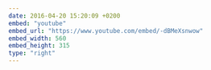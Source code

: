 ```yaml
---
date: 2016-04-20 15:20:09 +0200
embed: "youtube"
embed_url: "https://www.youtube.com/embed/-dBMeXsnwow"
embed_width: 560
embed_height: 315
type: "right"
---
```

<!-- <iframe width="560" height="315" src="https://www.youtube.com/embed/-dBMeXsnwow" frameborder="0" allowfullscreen></iframe>
 -->